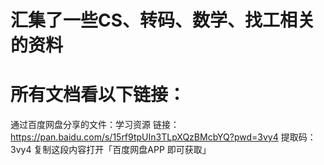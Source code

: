 # 汇集了一些CS、转码、数学、找工相关的资料

# 所有文档看以下链接：

通过百度网盘分享的文件：学习资源
链接：https://pan.baidu.com/s/15rf9tpUIn3TLpXQzBMcbYQ?pwd=3vy4
提取码：3vy4
复制这段内容打开「百度网盘APP 即可获取」
